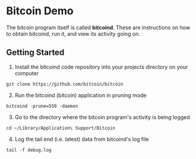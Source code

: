 # Bitcoin Demo

The bitcoin program itself is called **bitcoind**. These are instructions on how to obtain bitcoind, run it, and view its activity going on.

## Getting Started

1. Install the bitcoind code repository into your projects directory on your computer
```
git clone https://github.com/bitcoin/bitcoin
```
2. Run the bitcoind (bitcoin) application in pruning mode
```
bitcoind -prune=550 -daemon
```
3. Go to the directory where the bitcoin program's activity is being logged
```
cd ~/Library/Application\ Support/Bitcoin
```
4. Log the tail end (i.e. latest) data from bitcoind's log file
```
tail -f debug.log
```
